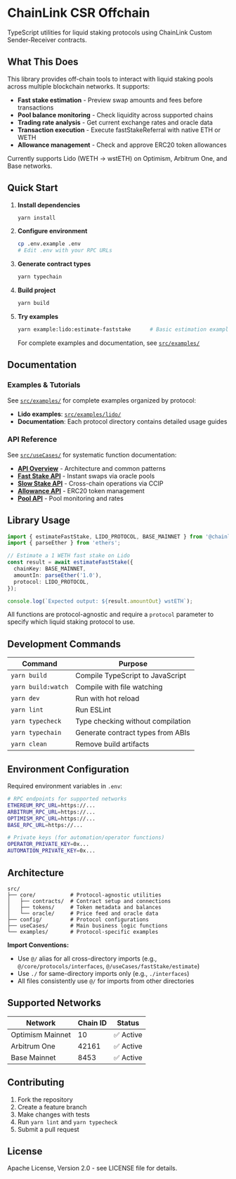 # ChainLink CSR Offchain

TypeScript utilities for liquid staking protocols using ChainLink Custom Sender-Receiver contracts.

## What This Does

This library provides off-chain tools to interact with liquid staking pools across multiple blockchain networks. It supports:

- **Fast stake estimation** - Preview swap amounts and fees before transactions
- **Pool balance monitoring** - Check liquidity across supported chains
- **Trading rate analysis** - Get current exchange rates and oracle data
- **Transaction execution** - Execute fastStakeReferral with native ETH or WETH
- **Allowance management** - Check and approve ERC20 token allowances

Currently supports Lido (WETH → wstETH) on Optimism, Arbitrum One, and Base networks.

## Quick Start

1. **Install dependencies**

   ```bash
   yarn install
   ```

2. **Configure environment**

   ```bash
   cp .env.example .env
   # Edit .env with your RPC URLs
   ```

3. **Generate contract types**

   ```bash
   yarn typechain
   ```

4. **Build project**

   ```bash
   yarn build
   ```

5. **Try examples**

   ```bash
   yarn example:lido:estimate-faststake      # Basic estimation example
   ```

   For complete examples and documentation, see [`src/examples/`](src/examples/)

## Documentation

### **Examples & Tutorials**

See [`src/examples/`](src/examples/) for complete examples organized by protocol:

- **Lido examples**: [`src/examples/lido/`](src/examples/lido/)
- **Documentation**: Each protocol directory contains detailed usage guides

### **API Reference**

See [`src/useCases/`](src/useCases/) for systematic function documentation:

- **[API Overview](src/useCases/README.md)** - Architecture and common patterns
- **[Fast Stake API](src/useCases/fastStake/README.md)** - Instant swaps via oracle pools
- **[Slow Stake API](src/useCases/slowStake/README.md)** - Cross-chain operations via CCIP
- **[Allowance API](src/useCases/allowance/README.md)** - ERC20 token management
- **[Pool API](src/useCases/pool/README.md)** - Pool monitoring and rates

## Library Usage

```typescript
import { estimateFastStake, LIDO_PROTOCOL, BASE_MAINNET } from '@chainlink/csr-offchain';
import { parseEther } from 'ethers';

// Estimate a 1 WETH fast stake on Lido
const result = await estimateFastStake({
  chainKey: BASE_MAINNET,
  amountIn: parseEther('1.0'),
  protocol: LIDO_PROTOCOL,
});

console.log(`Expected output: ${result.amountOut} wstETH`);
```

All functions are protocol-agnostic and require a `protocol` parameter to specify which liquid staking protocol to use.

## Development Commands

| Command            | Purpose                           |
| ------------------ | --------------------------------- |
| `yarn build`       | Compile TypeScript to JavaScript  |
| `yarn build:watch` | Compile with file watching        |
| `yarn dev`         | Run with hot reload               |
| `yarn lint`        | Run ESLint                        |
| `yarn typecheck`   | Type checking without compilation |
| `yarn typechain`   | Generate contract types from ABIs |
| `yarn clean`       | Remove build artifacts            |

## Environment Configuration

Required environment variables in `.env`:

```bash
# RPC endpoints for supported networks
ETHEREUM_RPC_URL=https://...
ARBITRUM_RPC_URL=https://...
OPTIMISM_RPC_URL=https://...
BASE_RPC_URL=https://...

# Private keys (for automation/operator functions)
OPERATOR_PRIVATE_KEY=0x...
AUTOMATION_PRIVATE_KEY=0x...
```

## Architecture

```
src/
├── core/           # Protocol-agnostic utilities
│   ├── contracts/  # Contract setup and connections
│   ├── tokens/     # Token metadata and balances
│   └── oracle/     # Price feed and oracle data
├── config/         # Protocol configurations
├── useCases/       # Main business logic functions
└── examples/       # Protocol-specific examples
```

**Import Conventions:**

- Use `@/` alias for all cross-directory imports (e.g., `@/core/protocols/interfaces`, `@/useCases/fastStake/estimate`)
- Use `./` for same-directory imports only (e.g., `./interfaces`)
- All files consistently use `@/` for imports from other directories

## Supported Networks

| Network          | Chain ID | Status    |
| ---------------- | -------- | --------- |
| Optimism Mainnet | 10       | ✅ Active |
| Arbitrum One     | 42161    | ✅ Active |
| Base Mainnet     | 8453     | ✅ Active |

## Contributing

1. Fork the repository
2. Create a feature branch
3. Make changes with tests
4. Run `yarn lint` and `yarn typecheck`
5. Submit a pull request

## License

Apache License, Version 2.0 - see LICENSE file for details.
